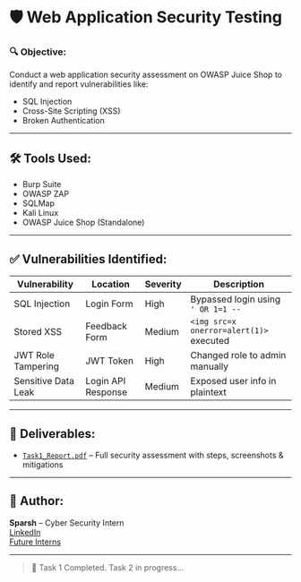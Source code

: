# 🛡️ Web Application Security Testing

### 🔍 Objective:
Conduct a web application security assessment on OWASP Juice Shop to identify and report vulnerabilities like:
- SQL Injection
- Cross-Site Scripting (XSS)
- Broken Authentication

---

## 🛠️ Tools Used:
- Burp Suite
- OWASP ZAP
- SQLMap
- Kali Linux
- OWASP Juice Shop (Standalone)

---

## ✅ Vulnerabilities Identified:
| Vulnerability       | Location          | Severity | Description                          |
|---------------------|-------------------|----------|--------------------------------------|
| SQL Injection       | Login Form        | High     | Bypassed login using `' OR 1=1 --`    |
| Stored XSS          | Feedback Form     | Medium   | `<img src=x onerror=alert(1)>` executed |
| JWT Role Tampering  | JWT Token         | High     | Changed role to admin manually       |
| Sensitive Data Leak | Login API Response| Medium   | Exposed user info in plaintext       |

---

## 📄 Deliverables:
- [`Task1_Report.pdf`](./Task1_Report.pdf) – Full security assessment with steps, screenshots & mitigations

---

## 📝 Author:
**Sparsh** – Cyber Security Intern  
[LinkedIn](https://www.linkedin.com/in/sparsh-agarwal0110/)  
[Future Interns](https://www.linkedin.com/company/future-interns/)

---

> 🚀 Task 1 Completed. Task 2 in progress...

